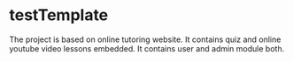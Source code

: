 # testTemplate
The project is based on online tutoring website. It contains quiz and online youtube video lessons embedded. It contains user and admin module both. 
